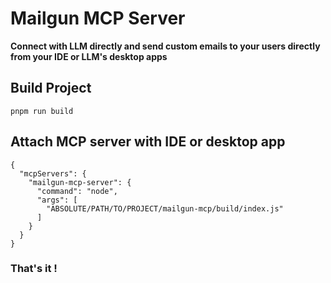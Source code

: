 # Mailgun MCP Server

**Connect with LLM directly and send custom emails to your users directly from your IDE or LLM's desktop apps**


## Build Project

```
pnpm run build
```

## Attach MCP server with IDE or desktop app

```
{
  "mcpServers": {
    "mailgun-mcp-server": {
      "command": "node",
      "args": [
        "ABSOLUTE/PATH/TO/PROJECT/mailgun-mcp/build/index.js"
      ]
    }
  }
}

```

### That's it !